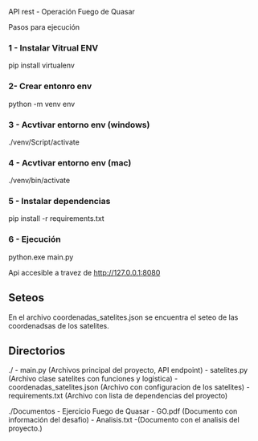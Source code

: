 API rest - Operación Fuego de Quasar

Pasos para ejecución 

### 1 - Instalar Vitrual ENV
pip install virtualenv

### 2- Crear entonro env 
python -m venv env

### 3 - Acvtivar entorno env (windows)
./venv/Script/activate

### 4 - Acvtivar entorno env (mac)
./venv/bin/activate

### 5 - Instalar dependencias
pip install -r requirements.txt

### 6 - Ejecución
python.exe main.py

Api accesible a travez de  http://127.0.0.1:8080 


Seteos
-------
En el archivo coordenadas_satelites.json se encuentra el seteo de las coordenadsas de los satelites.

Directorios
------------
./
    - main.py (Archivos principal del proyecto, API endpoint)
    - satelites.py (Archivo clase satelites con funciones y logistica)
    - coordenadas_satelites.json (Archivo con configuracion de los satelites)
    - requirements.txt (Archivo con lista de dependencias del proyecto)
    

./Documentos
    - Ejercicio Fuego de Quasar - GO.pdf (Documento con información del desafio)
    - Analisis.txt -(Documento con el analisis del proyecto.)


